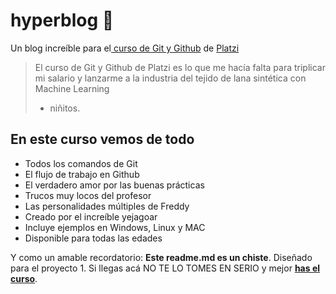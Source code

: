 # hyperblog 💚
Un blog increíble para el[ curso de Git y Github](https://platzi.com/cursos/git-github/ " curso de Git y Github") de [Platzi](https://platzi.com/ "Platzi")
> El curso de Git y Github de Platzi es lo que me hacía falta para triplicar mi salario y lanzarme a la industria del tejido de lana sintética con Machine Learning
> - niñitos.

## En este curso vemos de todo
* Todos los comandos de Git
* El flujo de trabajo en Github
* El verdadero amor por las buenas prácticas
* Trucos muy locos del profesor
* Las personalidades múltiples de Freddy
* Creado por el increíble yejagoar
* Incluye ejemplos en Windows, Linux y MAC
* Disponible para todas las edades

Y como un amable recordatorio: **Este readme.md es un chiste**.  Diseñado para el proyecto 1. Si llegas acá NO TE LO TOMES EN SERIO y mejor [**has el curso**](https://platzi.com/cursos/git-github/ "has el curso").